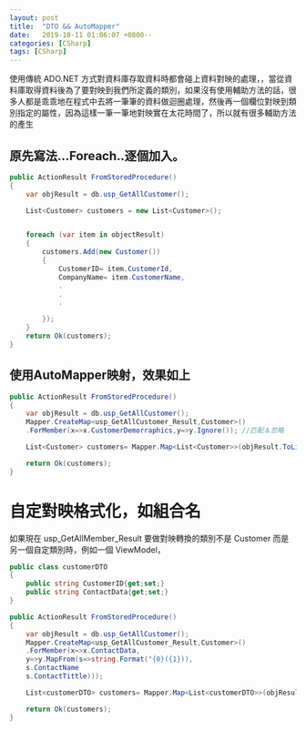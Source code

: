 ```yaml
---
layout: post
title:  "DTO && AutoMapper"
date:   2019-10-11 01:06:07 +0800--
categories: [CSharp]
tags: [CSharp]  
---
```


使用傳統 ADO.NET 方式對資料庫存取資料時都會碰上資料對映的處理，，當從資料庫取得資料後為了要對映到我們所定義的類別，如果沒有使用輔助方法的話，很多人都是乖乖地在程式中去將一筆筆的資料做迴圈處理，然後再一個欄位對映到類別指定的屬性，因為這樣一筆一筆地對映實在太花時間了，所以就有很多輔助方法的產生

## 原先寫法...Foreach..逐個加入。
```c#
public ActionResult FromStoredProcedure()
{
    var objResult = db.usp_GetAllCustomer();

    List<Customer> customers = new List<Customer>();


    foreach (var item in objectResult)
    {
        customers.Add(new Customer())
        {
            CustomerID= item.CustomerId,
            CompanyName= item.CustomerName,
            .
            .
            .

        });
    }
    return Ok(customers);
}
```

## 使用AutoMapper映射，效果如上
```c#
public ActionResult FromStoredProcedure()
{
    var objResult = db.usp_GetAllCustomer();
    Mapper.CreateMap<usp_GetAllCustomer_Result,Customer>()
    .ForMember(x=>x.CustomerDemorraphics,y=>y.Ignore()); //匹配＆忽略

    List<Customer> customers= Mapper.Map<List<Customer>>(objResult.ToList());

    return Ok(customers);
}
```

# 自定對映格式化，如組合名
如果現在 usp_GetAllMember_Result 要做對映轉換的類別不是 Customer 而是另一個自定類別時，例如一個 ViewModel，

```c#
public class customerDTO
{
    public string CustomerID{get;set;}
    public string ContactData{get;set;}
}
```

```c#
public ActionResult FromStoredProcedure()
{
    var objResult = db.usp_GetAllCustomer();
    Mapper.CreateMap<usp_GetAllCustomer_Result,Customer>()
    .ForMember(x=>x.ContactData, 
    y=>y.MapFrom(s=>string.Format("{0}({1})),
    s.ContactName
    s.ContactTittle)));

    List<customerDTO> customers= Mapper.Map<List<customerDTO>>(objResult.ToList());

    return Ok(customers);
}
```
